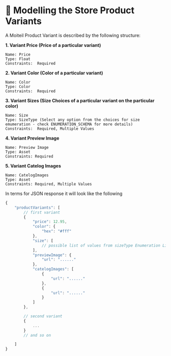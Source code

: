 # 💪 Modelling the Store Product Variants

A Moiteil Product Variant is described by the following structure:

**1. Variant Price (Price of a particular variant)**

```
Name: Price
Type: Float
Constraints:  Required
```

**2. Variant Color (Color of a particular variant)**

```
Name: Color
Type: Color
Constraints:  Required
```

**3. Variant Sizes (Size Choices of a particular variant on the particular color)**

```
Name: Size
Type: SizeType (Select any option from the choices for size emumeration - check ENUMERATION_SCHEMA for more details)
Constraints:  Required, Multiple Values
```

**4. Variant Preview Image**

```
Name: Preview Image
Type: Asset
Constraints: Required
```

**5. Variant Catelog Images**

```
Name: CatelogImages
Type: Asset
Constraints: Required, Multiple Values
```

In terms for JSON response it will look like the following

```js
{
	"productVariants": [
		// first variant
		{
			"price": 12.95,
			"color": {
				"hex": "#fff"
			},
			"size": [
				// possible list of values from sizeType Enumeration List
			],
			"previewImage": {
				"url": "......"
			},
			"catelogImages": [
				{
					"url": "......"
				},
				{
					"url": "......"
				}
			]
		},

		// second variant
		{
			...
		}
		// and so on

	]
}
```

